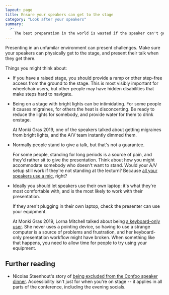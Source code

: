 ```yaml
---
layout: page
title: Ensure your speakers can get to the stage
category: "Look after your speakers"
summary:
  >-
    The best preparation in the world is wasted if the speaker can't get to the stage.
---
```


Presenting in an unfamilar environment can present challenges.
Make sure your speakers can physically get to the stage, and present their talk when they get there.

Things you might think about:

*   If you have a raised stage, you should provide a ramp or other step-free access from the ground to the stage.
    This is most visibly important for wheelchair users, but other people may have hidden disabilities that make steps hard to navigate.

*   Being on a stage with bright lights can be intimidating.
    For some people it causes migraines, for others the heat is disconcerting.
    Be ready to reduce the lights for somebody, and provide water for them to drink onstage.

    At Monki Gras 2019, one of the speakers talked about getting migraines from bright lights, and the A/V team instantly dimmed them.

*   Normally people stand to give a talk, but that's not a guarantee.

    For some people, standing for long periods is a source of pain, and they'd rather sit to give the presentation.
    Think about how you might accommodate somebody who doesn't want to stand.
    Would your A/V setup still work if they're not standing at the lecturn?
    Because [all your speakers use a mic](/ideas/always-use-the-mic/), right?

*   Ideally you should let speakers use their own laptop: it's what they're most comfortable with, and is the most likely to work with their presentation.

    If they aren't plugging in their own laptop, check the presenter can use your equipment.

    At Monki Gras 2019, Lorna Mitchell talked about being [a keyboard-only user](https://noti.st/lornajane/xkdbqh/tales-of-a-keyboard-only-user).
    She never uses a pointing device, so having to use a strange computer is a source of problems and frustration, and her keyboard-only presentation workflow might have broken.
    When something like that happens, you need to allow time for people to try using your equipment.

## Further reading

*   Nicolas Steenhout's story of [being excluded from the Confoo speaker dinner](https://incl.ca/excluded-confoo-speaker-dinner-happened-made-feel/).
    Accessibility isn't just for when you're on stage -- it applies in all parts of the conference, including the evening socials.
